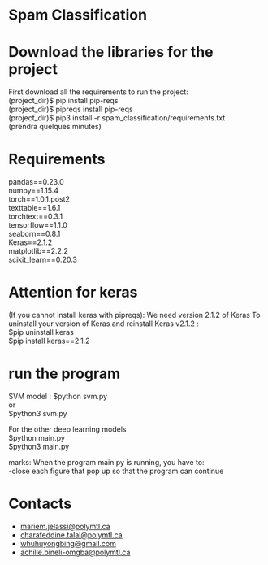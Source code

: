 Spam Classification
==

Download the libraries for the project
=====

First download all the requirements to run the project:  
(project_dir)$ pip install pip-reqs  
(project_dir)$ pipreqs install pip-reqs  
(project_dir)$ pip3 install -r spam_classification/requirements.txt   
(prendra quelques minutes)

Requirements 
===

pandas==0.23.0  
numpy==1.15.4  
torch==1.0.1.post2  
texttable==1.6.1  
torchtext==0.3.1  
tensorflow==1.1.0  
seaborn==0.8.1  
Keras==2.1.2  
matplotlib==2.2.2  
scikit_learn==0.20.3  

Attention for keras
===
(If you cannot install keras with pipreqs): 
We need version 2.1.2 of Keras
To uninstall your version of Keras and reinstall Keras v2.1.2 :   
$pip uninstall keras   
$pip install keras==2.1.2   


run the program
===
SVM model : 
$python svm.py  
or   
$python3 svm.py   

For the other deep learning models   
$python main.py   
$python3 main.py   

marks:
When the program main.py is running, you have to:  
-close each figure that pop up so that the program can continue  


Contacts
===
- mariem.jelassi@polymtl.ca
- charafeddine.talal@polymtl.ca
- whuhuyongbing@gmail.com 
- achille.bineli-omgba@polymtl.ca
